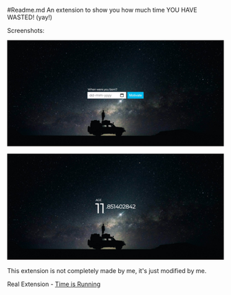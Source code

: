 #Readme.md
An extension to show you how much time YOU HAVE WASTED! (yay!)

Screenshots: 

![](chrome_dpvhNh16Np.jpg)

![](chrome_eB6I2GIlDK.jpg)

This extension is not completely made by me, it's just modified by me.

Real Extension - [Time is Running](https://chrome.google.com/webstore/detail/time-is-running/ijnaleaamhgpjmpmjefcnkkjjckbidnf?hl=en)
